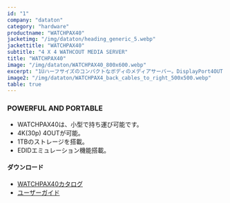 ```yaml
---
id: "1"
company: "dataton"
category: "hardware"
productname: "WATCHPAX40"
jacketimg: "/img/dataton/heading_generic_5.webp"
jackettitle: "WATCHPAX40"
subtitle: "4 X 4 WATHCOUT MEDIA SERVER"
title: "WATCHPAX40"
image: "/img/dataton/WATCHPAX40_800x600.webp"
excerpt: "1Uハーフサイズのコンパクトなボディのメディアサーバー。DisplayPort4OUT EDIDエミュレータ機能付き"
image2: "/img/dataton/WATCHPAX4_back_cables_to_right_500x500.webp"
table: true
---
```

### POWERFUL AND PORTABLE
* WATCHPAX40は、小型で持ち運び可能です。
* 4K(30p) 4OUTが可能。
* 1TBのストレージを搭載。
* EDIDエミュレーション機能搭載。

#### ダウンロード
* [WATCHPAX40カタログ](https://cdn.dataton.com/Files-PDF-etc/product-sheets/3364_WATCHPAX_40_cutsheet.pdf)
* [ユーザーガイド](https://cdn.dataton.com/Files-PDF-etc/userguides/Dataton_WATCHPAX_40_Users_Guide.pdf)

